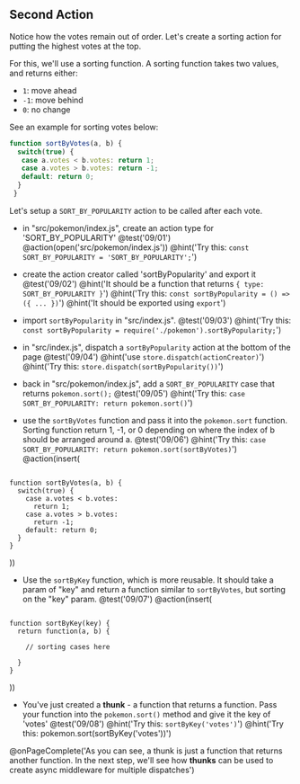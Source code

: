 ## Second Action
Notice how the votes remain out of order. Let's create a sorting action for putting the highest votes at the top.

For this, we'll use a sorting function. A sorting function takes two values, and returns either:

- `1`:  move ahead
- `-1`: move behind
- `0`:  no change

See an example for sorting votes below:

```js
function sortByVotes(a, b) {
  switch(true) {
   case a.votes < b.votes: return 1;
   case a.votes > b.votes: return -1;
   default: return 0;
  }
 }
```

Let's setup a `SORT_BY_POPULARITY` action to be called after each vote.

+ in "src/pokemon/index.js", create an action type for 'SORT_BY_POPULARITY'
@test('09/01')
@action(open('src/pokemon/index.js'))
@hint('Try this: `const SORT_BY_POPULARITY = 'SORT_BY_POPULARITY';`')

+ create the action creator called 'sortByPopularity' and export it
@test('09/02')
@hint('It should be a function that returns `{ type: SORT_BY_POPULARITY }`')
@hint('Try this: `const sortByPopularity = () => ({ ... })`')
@hint('It should be exported using `export`')

+ import `sortByPopularity` in "src/index.js".
@test('09/03')
@hint('Try this: `const sortByPopularity = require('./pokemon').sortByPopularity;`')

+ in "src/index.js", dispatch a `sortByPopularity` action at the bottom of the page
@test('09/04')
@hint('use `store.dispatch(actionCreator)`')
@hint('Try this: `store.dispatch(sortByPopularity())`')

+ back in "src/pokemon/index.js", add a `SORT_BY_POPULARITY` case that returns `pokemon.sort();`
@test('09/05')
@hint('Try this: `case SORT_BY_POPULARITY: return pokemon.sort()`')

+ use the `sortByVotes` function and pass it into the `pokemon.sort` function. Sorting function return 1, -1, or 0 depending on where the index of b should be arranged around a.
@test('09/06')
@hint('Try this: `case SORT_BY_POPULARITY: return pokemon.sort(sortByVotes)`')
@action(insert(
```

function sortByVotes(a, b) {
  switch(true) {
    case a.votes < b.votes:
      return 1;
    case a.votes > b.votes:
      return -1;
    default: return 0;
  }
}

```  
))

+ Use the `sortByKey` function, which is more reusable. It should take a param of "key" and return a function similar to `sortByVotes`, but sorting on the "key" param.
@test('09/07')
@action(insert(
```

function sortByKey(key) {
  return function(a, b) {

    // sorting cases here

  }
}
```  
))

+ You've just created a **thunk** - a function that returns a function. Pass your function into the `pokemon.sort()` method and give it the key of 'votes'
@test('09/08')
@hint('Try this: `sortByKey('votes')`')
@hint('Try this: pokemon.sort(sortByKey('votes'))')

@onPageComplete('As you can see, a thunk is just a function that returns another function. In the next step, we'll see how **thunks** can be used to create async middleware for multiple dispatches')
